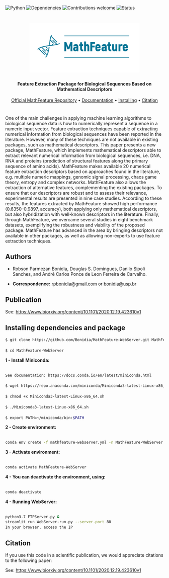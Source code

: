 ![Python](https://img.shields.io/badge/python-v3.7-blue)
![Dependencies](https://img.shields.io/badge/dependencies-up%20to%20date-brightgreen.svg)
![Contributions welcome](https://img.shields.io/badge/contributions-welcome-orange.svg)
![Status](https://img.shields.io/badge/status-up-brightgreen)

<h1 align="center">
  <img src="https://github.com/Bonidia/MathFeature/blob/master/img/MathFeature.png" alt="MathFeature" width="350">
</h1>

<h4 align="center">Feature Extraction Package for Biological Sequences Based on Mathematical Descriptors</h4>

<p align="center">
  <a href="https://github.com/Bonidia/MathFeature">Official MathFeature Repository</a> •
  <a href="https://bonidia.github.io/MathFeature/">Documentation</a> •
  <a href="#installing-dependencies-and-package">Installing</a> •
  <a href="#citation">Citation</a> 
</p>

<h1 align="center"></h1>

One of the main challenges in applying machine learning algorithms to biological sequence data is how to numerically represent a sequence in a numeric input vector. Feature extraction techniques capable of extracting numerical information from biological sequences have been reported in the literature. However, many of these techniques are not available in existing packages, such as mathematical descriptors. This paper presents a new package, MathFeature, which implements
mathematical descriptors able to extract relevant numerical information from biological sequences, i.e. DNA, RNA and proteins (prediction of structural features along the primary sequence of amino acids). MathFeature makes available 20 numerical feature extraction descriptors based on approaches found in the literature, e.g. multiple numeric mappings, genomic signal processing, chaos game theory, entropy and complex networks. MathFeature also allows the extraction of alternative features, complementing the existing packages. To ensure that our descriptors are robust and to assess their relevance, experimental results are presented in nine case studies. According to these results, the features extracted by MathFeature showed high performance (0.6350–0.9897, accuracy), both applying only mathematical descriptors, but also hybridization with well-known descriptors in the literature. Finally, through MathFeature, we overcame several studies in eight benchmark datasets, exemplifying the robustness and viability of the proposed package. MathFeature has advanced in the area by bringing descriptors not available in other packages, as well as allowing non-experts to use feature extraction techniques.

## Authors

* Robson Parmezan Bonidia, Douglas S. Domingues, Danilo Sipoli Sanches, and André Carlos Ponce de Leon Ferreira de Carvalho.

* **Correspondence:** rpbonidia@gmail.com or bonidia@usp.br


## Publication

See: https://www.biorxiv.org/content/10.1101/2020.12.19.423610v1


## Installing dependencies and package

```sh
$ git clone https://github.com/Bonidia/MathFeature-WebServer.git MathFeature-WebServer

$ cd MathFeature-WebServer
```

**1 - Install Miniconda:** 

```sh

See documentation: https://docs.conda.io/en/latest/miniconda.html

$ wget https://repo.anaconda.com/miniconda/Miniconda3-latest-Linux-x86_64.sh

$ chmod +x Miniconda3-latest-Linux-x86_64.sh

$ ./Miniconda3-latest-Linux-x86_64.sh

$ export PATH=~/miniconda/bin:$PATH

```

**2 - Create environment:**

```sh

conda env create -f mathfeature-webserver.yml -n MathFeature-WebServer

```

**3 - Activate environment:**

```sh

conda activate MathFeature-WebServer

```

**4 - You can deactivate the environment, using:**

```sh

conda deactivate

```

**4 - Running WebServer:**

```sh

python3.7 FTPServer.py &
streamlit run WebServer-run.py --server.port 80
In your browser, access the IP 

```

## Citation

If you use this code in a scientific publication, we would appreciate citations to the following paper:

See: https://www.biorxiv.org/content/10.1101/2020.12.19.423610v1
